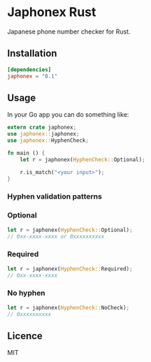 # Japhonex Rust

Japanese phone number checker for Rust.

## Installation
```toml
[dependencies]
japhonex = "0.1"
```

## Usage
In your Go app you can do something like:
```rust
extern crate japhonex;
use japhonex::japhonex;
use japhonex::HyphenCheck;

fn main () {
    let r = japhonex(HyphenCheck::Optional);

    r.is_match("<your input>");
}
```

### Hyphen validation patterns
### Optional
```rust
let r = japhonex(HyphenCheck::Optional);
// 0xx-xxxx-xxxx or 0xxxxxxxxxx
```
### Required
```rust
let r = japhonex(HyphenCheck::Required);
// 0xx-xxxx-xxxx
```
### No hyphen
```rust
let r = japhonex(HyphenCheck::NoCheck);
// 0xxxxxxxxxx
```

## Licence
MIT